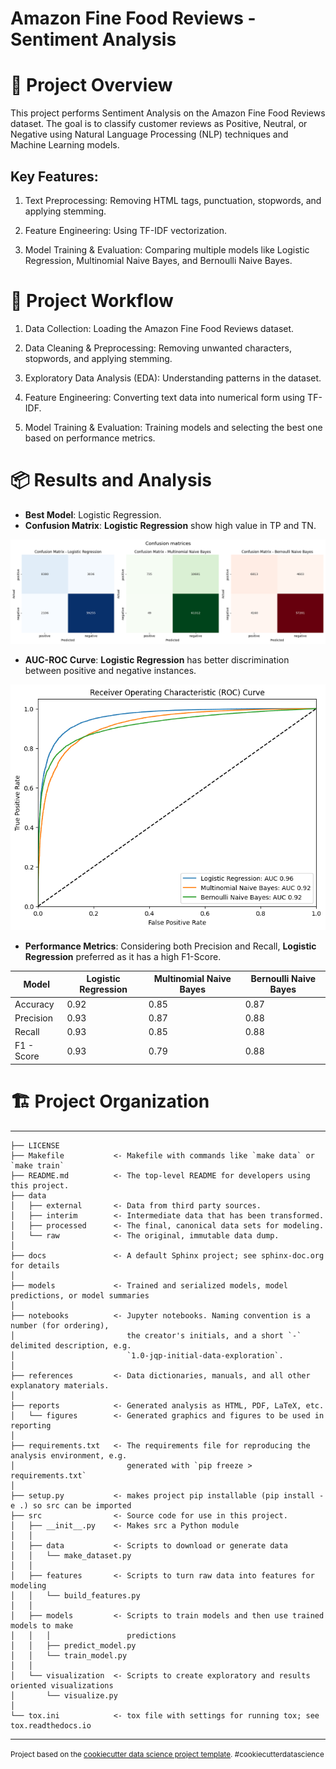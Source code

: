 # Amazon Fine Food Reviews - Sentiment Analysis

# 📌 Project Overview

This project performs Sentiment Analysis on the Amazon Fine Food Reviews dataset. The goal is to classify customer reviews as Positive, Neutral, or Negative using Natural Language Processing (NLP) techniques and Machine Learning models.

## Key Features:

1. Text Preprocessing: Removing HTML tags, punctuation, stopwords, and applying stemming.

2. Feature Engineering: Using TF-IDF vectorization.

3. Model Training & Evaluation: Comparing multiple models like Logistic Regression, Multinomial Naive Bayes, and Bernoulli Naive Bayes.


# 🔄 Project Workflow

1. Data Collection: Loading the Amazon Fine Food Reviews dataset.

2. Data Cleaning & Preprocessing: Removing unwanted characters, stopwords, and applying stemming.

3. Exploratory Data Analysis (EDA): Understanding patterns in the dataset.

4. Feature Engineering: Converting text data into numerical form using TF-IDF.

5. Model Training & Evaluation: Training models and selecting the best one based on performance metrics.


# 📦 Results and Analysis
- **Best Model**: Logistic Regression.
- **Confusion Matrix**: **Logistic Regression** show high value in TP and TN.
  
 ![Alt text](https://github.com/juna-99/Amazon-Fine-Food-Reviews/blob/9d63e74feef04c26e095ebbc8b7d22675617a79b/reports/figures/confusion_matrix.png) 
- **AUC-ROC Curve**: **Logistic Regression** has better discrimination between positive and negative instances.
  
![Alt text](https://github.com/juna-99/Amazon-Fine-Food-Reviews/blob/9d63e74feef04c26e095ebbc8b7d22675617a79b/reports/figures/roc.png)

- **Performance Metrics**: Considering both Precision and Recall, **Logistic Regression** preferred as it has a high F1-Score.

| Model       | Logistic Regression | Multinomial Naive Bayes | Bernoulli Naive Bayes | 
|-------------|---------------------|-------------------------|-----------------------|
| Accuracy    | 0.92                | 0.85                    | 0.87                  | 
| Precision   | 0.93                | 0.87                    | 0.88                  |
| Recall      | 0.93                | 0.85                    | 0.88                  |
| F1 - Score  | 0.93                | 0.79                    | 0.88                  |   

# 🏗️ Project Organization
------------

    ├── LICENSE
    ├── Makefile           <- Makefile with commands like `make data` or `make train`
    ├── README.md          <- The top-level README for developers using this project.
    ├── data
    │   ├── external       <- Data from third party sources.
    │   ├── interim        <- Intermediate data that has been transformed.
    │   ├── processed      <- The final, canonical data sets for modeling.
    │   └── raw            <- The original, immutable data dump.
    │
    ├── docs               <- A default Sphinx project; see sphinx-doc.org for details
    │
    ├── models             <- Trained and serialized models, model predictions, or model summaries
    │
    ├── notebooks          <- Jupyter notebooks. Naming convention is a number (for ordering),
    │                         the creator's initials, and a short `-` delimited description, e.g.
    │                         `1.0-jqp-initial-data-exploration`.
    │
    ├── references         <- Data dictionaries, manuals, and all other explanatory materials.
    │
    ├── reports            <- Generated analysis as HTML, PDF, LaTeX, etc.
    │   └── figures        <- Generated graphics and figures to be used in reporting
    │
    ├── requirements.txt   <- The requirements file for reproducing the analysis environment, e.g.
    │                         generated with `pip freeze > requirements.txt`
    │
    ├── setup.py           <- makes project pip installable (pip install -e .) so src can be imported
    ├── src                <- Source code for use in this project.
    │   ├── __init__.py    <- Makes src a Python module
    │   │
    │   ├── data           <- Scripts to download or generate data
    │   │   └── make_dataset.py
    │   │
    │   ├── features       <- Scripts to turn raw data into features for modeling
    │   │   └── build_features.py
    │   │
    │   ├── models         <- Scripts to train models and then use trained models to make
    │   │   │                 predictions
    │   │   ├── predict_model.py
    │   │   └── train_model.py
    │   │
    │   └── visualization  <- Scripts to create exploratory and results oriented visualizations
    │       └── visualize.py
    │
    └── tox.ini            <- tox file with settings for running tox; see tox.readthedocs.io


--------

<p><small>Project based on the <a target="_blank" href="https://drivendata.github.io/cookiecutter-data-science/">cookiecutter data science project template</a>. #cookiecutterdatascience</small></p>
